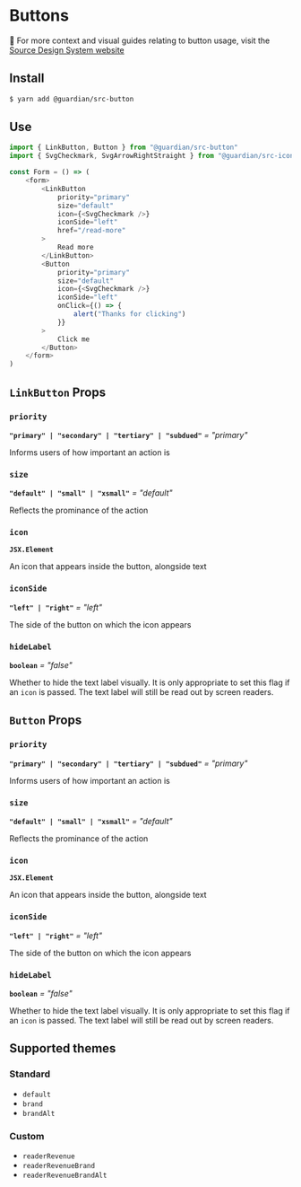 # Buttons

📣 For more context and visual guides relating to button usage, visit the [Source Design System website](https://www.theguardian.design/2a1e5182b/p/435225-button/)

## Install

```sh
$ yarn add @guardian/src-button
```

## Use

```js
import { LinkButton, Button } from "@guardian/src-button"
import { SvgCheckmark, SvgArrowRightStraight } from "@guardian/src-icons"

const Form = () => (
    <form>
        <LinkButton
            priority="primary"
            size="default"
            icon={<SvgCheckmark />}
            iconSide="left"
            href="/read-more"
        >
            Read more
        </LinkButton>
        <Button
            priority="primary"
            size="default"
            icon={<SvgCheckmark />}
            iconSide="left"
            onClick={() => {
                alert("Thanks for clicking")
            }}
        >
            Click me
        </Button>
    </form>
)
```

## `LinkButton` Props

### `priority`

**`"primary" | "secondary" | "tertiary" | "subdued"`** _= "primary"_

Informs users of how important an action is

### `size`

**`"default" | "small" | "xsmall"`** _= "default"_

Reflects the prominance of the action

### `icon`

**`JSX.Element`**

An icon that appears inside the button, alongside text

### `iconSide`

**`"left" | "right"`** _= "left"_

The side of the button on which the icon appears

### `hideLabel`

**`boolean`** _= "false"_

Whether to hide the text label visually. It is only appropriate to set this flag
if an `icon` is passed. The text label will still be read out by screen readers.

## `Button` Props

### `priority`

**`"primary" | "secondary" | "tertiary" | "subdued"`** _= "primary"_

Informs users of how important an action is

### `size`

**`"default" | "small" | "xsmall"`** _= "default"_

Reflects the prominance of the action

### `icon`

**`JSX.Element`**

An icon that appears inside the button, alongside text

### `iconSide`

**`"left" | "right"`** _= "left"_

The side of the button on which the icon appears

### `hideLabel`

**`boolean`** _= "false"_

Whether to hide the text label visually. It is only appropriate to set this flag
if an `icon` is passed. The text label will still be read out by screen readers.

## Supported themes

### Standard

-   `default`
-   `brand`
-   `brandAlt`

### Custom

-   `readerRevenue`
-   `readerRevenueBrand`
-   `readerRevenueBrandAlt`
